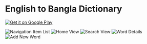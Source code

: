 # English to Bangla Dictionary

<a href="https://play.google.com/store/apps/details?id=com.shahidul.english.to.bangla.app">
  <img alt="Get it on Google Play"
       src="https://github.com/shahidul2k9/english-to-bangla-dictionary/blob/master/play_icon.png" />
</a>


![Navigation Item List](https://github.com/shahidul2k9/english-to-bangla-dictionary/blob/master/screenshot/device-2015-10-30-213917.png "Navigation Item List")
![Home View](https://github.com/shahidul2k9/english-to-bangla-dictionary/blob/master/screenshot/device-2015-10-30-213939.png "Home Screen")
![Search View](https://github.com/shahidul2k9/english-to-bangla-dictionary/blob/master/screenshot/device-2015-10-30-214034.png "Search Screen")
![Word Details](https://github.com/shahidul2k9/english-to-bangla-dictionary/blob/master/screenshot/device-2015-10-30-214105.png "Word Details Screen")
![Add New Word](https://github.com/shahidul2k9/english-to-bangla-dictionary/blob/master/screenshot/device-2015-10-30-221216.png "Add New Word Screen")
